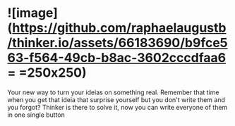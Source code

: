 # ![image](https://github.com/raphaelaugustb/thinker.io/assets/66183690/b9fce563-f564-49cb-b8ac-3602cccdfaa6 = =250x250)


Your new way to  turn your ideias on something real. Remember that time when you get that ideia that surprise yourself but you don't write them and you forgot? Thinker is there to solve it, now you can write everyone of them in one single button
